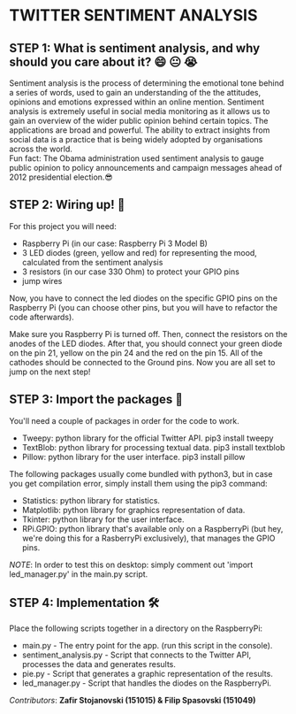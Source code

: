 TWITTER SENTIMENT ANALYSIS
===

STEP 1: What is sentiment analysis, and why should you care about it? 😄 😐 😭
---	
  Sentiment analysis is the process of determining the emotional tone behind a series of words, used to gain an understanding of the the attitudes, opinions and emotions expressed within an online mention.
	Sentiment analysis is extremely useful in social media monitoring as it allows us to gain an overview of the wider public opinion behind certain topics. The applications are broad and powerful. The ability to extract insights from social data is a practice that is being widely adopted by organisations across the world.  
Fun fact: 
The Obama administration used sentiment analysis to gauge public opinion to policy announcements and campaign messages ahead of 2012 presidential election.😎

STEP 2: Wiring up! 🔌
---
For this project you will need:
* Raspberry Pi (in our case: Raspberry Pi 3 Model B)
* 3 LED diodes (green, yellow and red) for representing the mood, calculated from the sentiment analysis
* 3 resistors (in our case 330 Ohm) to protect your GPIO pins
* jump wires

Now, you have to connect the led diodes on the specific GPIO pins on the Raspberry Pi (you can choose other pins, but you will have to refactor the code afterwards).

Make sure you Raspberry Pi is turned off. Then, connect the resistors on the anodes of the LED diodes. After that, you should connect your green diode on the pin 21, yellow on the pin 24 and the red on the pin 15. All of the cathodes should be connected to the Ground pins. Now you are all set to jump on the next step!

STEP 3: Import the packages 🚚
---
You'll need a couple of packages in order for the code to work.
* Tweepy: python library for the official Twitter API.
	pip3 install tweepy
* TextBlob: python library for processing textual data.
	pip3 install textblob
* Pillow: python library for the user interface.
	pip3 install pillow

The following packages usually come bundled with python3, but in case you get compilation error, simply install them using the pip3 command:
* Statistics: python library for statistics.
* Matplotlib: python library for graphics representation of data.
* Tkinter: python library for the user interface.
* RPi.GPIO: python library that's available only on a RaspberryPi (but hey, we're doing this for a RasberryPi exclusively), that manages the GPIO pins.

*NOTE*: In order to test this on desktop: simply comment out 'import led_manager.py' in the main.py script.

STEP 4: Implementation 🛠
---
Place the following scripts together in a directory on the RaspberryPi:

* main.py - The entry point for the app. (run this script in the console).
* sentiment_analysis.py - Script that connects to the Twitter API, processes the data and generates results.
* pie.py - Script that generates a graphic representation of the results.
* led_manager.py - Script that handles the diodes on the RaspberryPi.

*Contributors*: **Zafir Stojanovski (151015) & Filip Spasovski (151049)**
